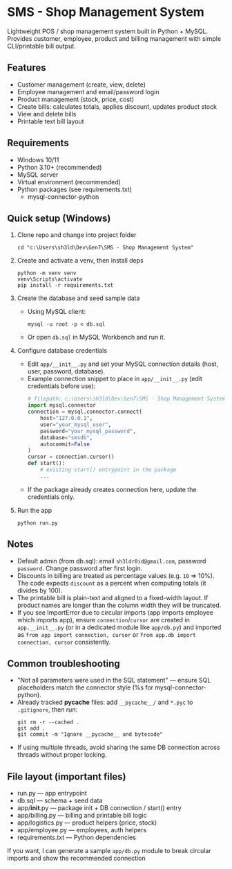 # SMS - Shop Management System

Lightweight POS / shop management system built in Python + MySQL. Provides customer, employee, product and billing management with simple CLI/printable bill output.

## Features
- Customer management (create, view, delete)
- Employee management and email/password login
- Product management (stock, price, cost)
- Create bills: calculates totals, applies discount, updates product stock
- View and delete bills
- Printable text bill layout

## Requirements
- Windows 10/11
- Python 3.10+ (recommended)
- MySQL server
- Virtual environment (recommended)
- Python packages (see requirements.txt)
  - mysql-connector-python

## Quick setup (Windows)

1. Clone repo and change into project folder
   ```
   cd "c:\Users\sh3ld\Dev\Gen7\SMS - Shop Management System"
   ```

2. Create and activate a venv, then install deps
   ```
   python -m venv venv
   venv\Scripts\activate
   pip install -r requirements.txt
   ```

3. Create the database and seed sample data
   - Using MySQL client:
     ```
     mysql -u root -p < db.sql
     ```
   - Or open `db.sql` in MySQL Workbench and run it.

4. Configure database credentials
   - Edit `app/__init__.py` and set your MySQL connection details (host, user, password, database).
   - Example connection snippet to place in `app/__init__.py` (edit credentials before use):
     ```python
     # filepath: c:\Users\sh3ld\Dev\Gen7\SMS - Shop Management System\app\__init__.py
     import mysql.connector
     connection = mysql.connector.connect(
         host="127.0.0.1",
         user="your_mysql_user",
         password="your_mysql_password",
         database="smsdb",
         autocommit=False
     )
     cursor = connection.cursor()
     def start():
         # existing start() entrypoint in the package
         ...
     ```
   - If the package already creates connection here, update the credentials only.

5. Run the app
   ```
   python run.py
   ```

## Notes
- Default admin (from db.sql): email `sh3ldr0id@gmail.com`, password `password`. Change password after first login.
- Discounts in billing are treated as percentage values (e.g. `10` => 10%). The code expects `discount` as a percent when computing totals (it divides by 100).
- The printable bill is plain-text and aligned to a fixed-width layout. If product names are longer than the column width they will be truncated.
- If you see ImportError due to circular imports (app imports employee which imports app), ensure `connection`/`cursor` are created in `app.__init__.py` (or in a dedicated module like `app/db.py`) and imported as `from app import connection, cursor` or `from app.db import connection, cursor` consistently.

## Common troubleshooting
- "Not all parameters were used in the SQL statement" — ensure SQL placeholders match the connector style (%s for mysql-connector-python).
- Already tracked __pycache__ files: add `__pycache__/` and `*.pyc` to `.gitignore`, then run:
  ```
  git rm -r --cached .
  git add .
  git commit -m "Ignore __pycache__ and bytecode"
  ```
- If using multiple threads, avoid sharing the same DB connection across threads without proper locking.

## File layout (important files)
- run.py — app entrypoint
- db.sql — schema + seed data
- app/__init__.py — package init + DB connection / start() entry
- app/billing.py — billing and printable bill logic
- app/logistics.py — product helpers (price, stock)
- app/employee.py — employees, auth helpers
- requirements.txt — Python dependencies

If you want, I can generate a sample `app/db.py` module to break circular imports and show the recommended connection